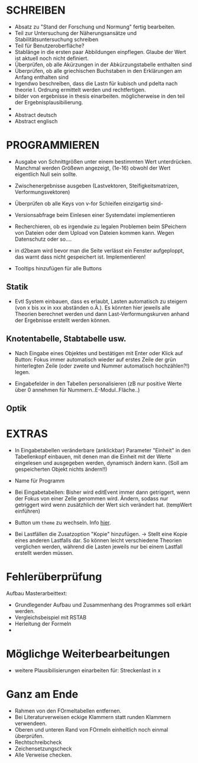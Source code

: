 # SCHREIBEN

- Absatz zu "Stand der Forschung und Normung" fertig bearbeiten.
- Teil zur Untersuchung der Näherungsansätze und Stabilitätsuntersuchung schreiben
- Teil für Benutzeroberfläche?
- Stablänge in die ersten paar Abbildungen einpflegen. Glaube der Wert ist aktuell noch nicht definiert.
- Überprüfen, ob alle Akürzungen in der Abkürzungstabelle enthalten sind
- Überprüfen, ob alle griechischen Buchstaben in den Erklärungen am Anfang enthalten sind
- Irgendwo beschreiben, dass die Lastn für kubisch und pdelta nach theorie I. Ordnung ermittelt werden und rechtfertigen.
- bilder von ergebnisse in thesis einarbeiten. möglicherweise in den teil der Ergebnisplausibilierung.
-
- Abstract deutsch
- Abstract englisch

# PROGRAMMIEREN

- Ausgabe von Schnittgrößen unter einem bestimmten Wert unterdrücken. Manchmal werden Größewn angezeigt, (1e-16) obwohl der Wert eigentlich Null sein sollte.

- Zwischenergebnisse ausgeben (Lastvektoren, Steifigkeitsmatrizen, Verformungsvektoren)

- Überprüfen ob alle Keys von v-for Schleifen einzigartig sind-

- Versionsabfrage beim Einlesen einer Systemdatei implementieren

- Recherchieren, ob es irgendwie zu legalen Problemen beim SPeichern von Dateien oder dem Upload von Dateien kommen kann. Wegen Datenschutz oder so....

- in d2beam wird bevor man die Seite verlässt ein Fenster aufgeploppt, das warnt dass nicht gespeichert ist. Implementieren!

- Tooltips hinzufügen für alle Buttons

## Statik

- Evtl System einbauen, dass es erlaubt, Lasten automatisch zu steigern (von x bis xx in xxx abständen o.Ä.). Es könnten hier jeweils alle Theorien berechnet werden und dann Last-Verformungskurven anhand der Ergebnisse erstellt werden können.

## Knotentabelle, Stabtabelle usw.

- Nach Eingabe eines Objektes und bestätigen mit Enter oder Klick auf Button: Fokus immer automatisch wieder auf erstes Zeile der grün hinterlegten Zeile (oder zweite und Nummer automatisch hochzählen?!) legen.

- Eingabefelder in den Tabellen personalisieren (zB nur positive Werte über 0 annehmen für Nummern..E-Modul..Fläche..)

## Optik

# EXTRAS

- In Eingabetabellen veränderbare (anklickbar) Parameter "Einheit" in den Tabellenkopf einbauen, mit denen man die Einheit mit der Werte eingelesen und ausgegeben werden, dynamisch ändern kann. (Soll am gespeicherten Objekt nichts ändern!!)

- Name für Programm

- Bei Eingabetabellen: Bisher wird editEvent immer dann getriggert, wenn der Fokus von einer Zelle genommen wird. Ändern, sodass nur getriggert wird wenn zusätzhlich der Wert sich verändert hat. (tempWert einführen)

- Button um `theme` zu wechseln. Info [hier](https://vuetifyjs.com/en/features/theme/#typescript).

- Bei Lastfällen die Zusatzoption "Kopie" hinzufügen. -> Stellt eine Kopie eines anderen Lastfalls dar. So können leicht verschiedene Theorien verglichen werden, während die Lasten jeweils nur bei einem Lastfall erstellt werden müssen.

# Fehlerüberprüfung

Aufbau Masterarbeittext:

- Grundlegender Aufbau und Zusammenhang des Programmes soll erkärt werden.
- Vergleichsbeispiel mit RSTAB
- Herleitung der Formeln
-

# Möglichge Weiterbearbeitungen

- weitere Plausibilisierungen einarbeiten für: Streckenlast in x

# Ganz am Ende

- Rahmen von den FOrmeltabellen entfernen.
- Bei Literaturverweisen eckige Klammern statt runden Klammern verwendeen.
- Oberen und unteren Rand von FOrmeln einheitlich noch einmal überprüfen.
- Rechtschreibcheck
- Zeichensetzungscheck
- Alle Verweise checken.
